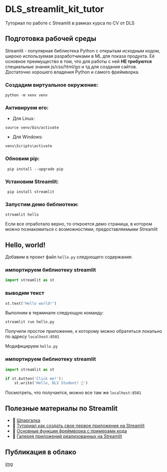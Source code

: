 # DLS_streamlit_kit_tutor
Туториал по работе с Streamlit в рамках курса по CV от DLS

## Подготовка рабочей среды

Streamlit - популярная библиотека Python с открытым исходным кодом, широко используемая разработчиками в ML для показа продукта. Её основное преимущество в том, что для работы с ней **НЕ требуются** специальные знания js/css/html/go и тд для создания сайтов. Достаточно хорошего владения Python и самого фреймворка.

### Создадим виртуальное окружение:
```shell
python -m venv venv
```

### Активируем его:

* Для Linux:

```shell
source venv/bin/activate
```
* Для Windows:

```shell
venv\Scripts\activate
```

### Обновим pip:
```shell
 pip install --upgrade pip
```

### Установим Streamlit:
```shell
 pip install streamlit
```

### Запустим демо библиотеки:
```shell
streamlit hello
```

Если все отработало верно, то откроется демо страница, в котором можно познакомиться с возможностями, предоставляемыми Streamlit

## Hello, world!
Добавим в проект файл `hello.py` следующего содержания:

### импортируем библиотеку streamlit
```python
import streamlit as st
```

### выводим текст
```python
st.text("Hello world!")
```
Выполним в терминале следующую команду:
```shell
streamlit run hello.py
```
Получили простое приложение, к которому можно обратиться локально по адресу `localhost:8501`

Модифицируем `hello.py`

### импортируем библиотеку streamlit
```python
import streamlit as st

if st.button('Click me!'):
    st.write('Hello, DLS Student! 🤖')
```
Посмотреть, что получается, можно все там же `localhost:8501`

## Полезные материалы по Streamlit
* 📍 [Шпаргалка](https://docs.streamlit.io/develop/quick-reference/cheat-sheet) 
* 📍 [Туториал как создать свое первое приложение на Streamlit](https://docs.streamlit.io/get-started/tutorials/create-an-app)
* 📍 [Основные функции фреймворка с примерами кода](https://docs.streamlit.io/develop/api-reference)
* 📍 [Галерея приложений реализованных на Streamlit](https://streamlit.io/gallery)

## Публикация в облако

[img](./src/pipeline.png)